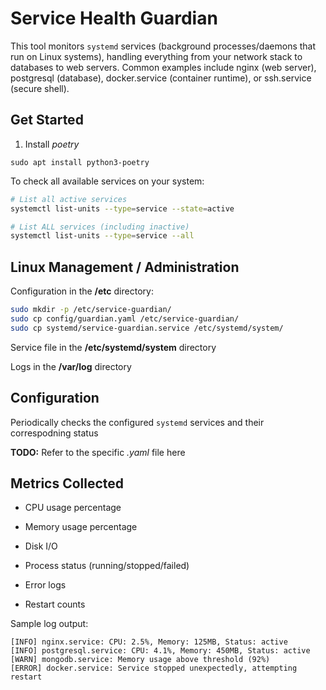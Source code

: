 # Service Health Guardian

This tool monitors `systemd` services (background processes/daemons that run on Linux systems), handling everything from your network stack to databases to web servers. Common examples include nginx (web server), postgresql (database), docker.service (container runtime), or ssh.service (secure shell).



## Get Started


1. Install *poetry*

```
sudo apt install python3-poetry
```



To check all available services on your system:

```bash
# List all active services
systemctl list-units --type=service --state=active

# List ALL services (including inactive)
systemctl list-units --type=service --all
```




## Linux Management / Administration


Configuration in the **/etc** directory:

```bash
sudo mkdir -p /etc/service-guardian/
sudo cp config/guardian.yaml /etc/service-guardian/
sudo cp systemd/service-guardian.service /etc/systemd/system/
```

Service file in the **/etc/systemd/system** directory



Logs in the **/var/log** directory




## Configuration

Periodically checks the configured `systemd` services and their correspodning status

**TODO:** Refer to the specific *.yaml* file here



## Metrics Collected

- CPU usage percentage

- Memory usage percentage

- Disk I/O

- Process status (running/stopped/failed)

- Error logs

- Restart counts


Sample log output:

```
[INFO] nginx.service: CPU: 2.5%, Memory: 125MB, Status: active
[INFO] postgresql.service: CPU: 4.1%, Memory: 450MB, Status: active
[WARN] mongodb.service: Memory usage above threshold (92%)
[ERROR] docker.service: Service stopped unexpectedly, attempting restart
```
